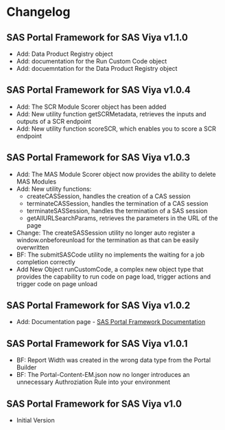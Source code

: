 # Changelog

## SAS Portal Framework for SAS Viya v1.1.0

- Add: Data Product Registry object
- Add: documentation for the Run Custom Code object
- Add: docuemntation for the Data Product Registry object

## SAS Portal Framework for SAS Viya v1.0.4

- Add: The SCR Module Scorer object has been added
- Add: New utility function getSCRMetadata, retrieves the inputs and outputs of a SCR endpoint
- Add: New utility function scoreSCR, which enables you to score a SCR endpoint

## SAS Portal Framework for SAS Viya v1.0.3

- Add: The MAS Module Scorer object now provides the ability to delete MAS Modules
- Add: New utility functions:
    - createCASSession, handles the creation of a CAS session
    - terminateCASSession, handles the termination of a CAS session
    - terminateSASSession, handles the termination of a SAS session
    - getAllURLSearchParams, retrieves the parameters in the URL of the page
- Change: The createSASSession utility no longer auto register a window.onbeforeunload for the termination as that can be easily overwritten
- BF: The submitSASCode utility no implements the waiting for a job completion correctly
- Add New Object runCustomCode, a complex new object type that provides the capability to run code on page load, trigger actions and trigger code on page unload

## SAS Portal Framework for SAS Viya v1.0.2

- Add: Documentation page - [SAS Portal Framework Documentation](https://sassoftware.github.io/sas-portal-framework-for-sas-viya/)

## SAS Portal Framework for SAS Viya v1.0.1

- BF: Report Width was created in the wrong data type from the Portal Builder
- BF: The Portal-Content-EM.json now no longer introduces an unnecessary Authroziation Rule into your environment

## SAS Portal Framework for SAS Viya v1.0

-   Initial Version
